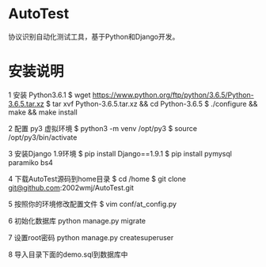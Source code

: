 # AutoTest
协议识别自动化测试工具，基于Python和Django开发。

# 安装说明

1 安装 Python3.6.1
$ wget https://www.python.org/ftp/python/3.6.5/Python-3.6.5.tar.xz
$ tar xvf Python-3.6.5.tar.xz  && cd Python-3.6.5
$ ./configure && make && make install

2 配置 py3 虚拟环境
$ python3 -m venv /opt/py3
$ source /opt/py3/bin/activate

3 安装Django 1.9环境
$ pip install Django==1.9.1
$ pip install pymysql paramiko bs4


4 下载AutoTest源码到home目录
$ cd /home
$ git clone git@github.com:2002wmj/AutoTest.git

5 按照你的环境修改配置文件
$ vim conf/at_config.py

6 初始化数据库
python manage.py migrate

7 设置root密码
python manage.py createsuperuser

8 导入目录下面的demo.sql到数据库中
